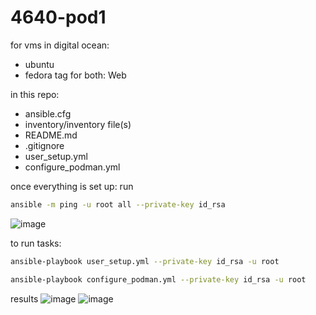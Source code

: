# 4640-pod1

for vms in digital ocean:
- ubuntu
- fedora
tag for both: Web

in this repo:
- ansible.cfg
- inventory/inventory file(s)
- README.md
- .gitignore
- user_setup.yml
- configure_podman.yml

once everything is set up: run 
```bash
ansible -m ping -u root all --private-key id_rsa
```
![image](https://user-images.githubusercontent.com/71790092/197946595-83310fbf-9672-4519-9fdd-fdfb3140d1f5.png)

to run tasks:
```bash
ansible-playbook user_setup.yml --private-key id_rsa -u root
```
```bash
ansible-playbook configure_podman.yml --private-key id_rsa -u root
```
results
![image](https://user-images.githubusercontent.com/71790092/197962437-e81f6cc1-f705-4abe-b814-ecaaa98066af.png)
![image](https://user-images.githubusercontent.com/71790092/197962532-1414a50b-e681-456d-9af6-4ca524afa1f0.png)

